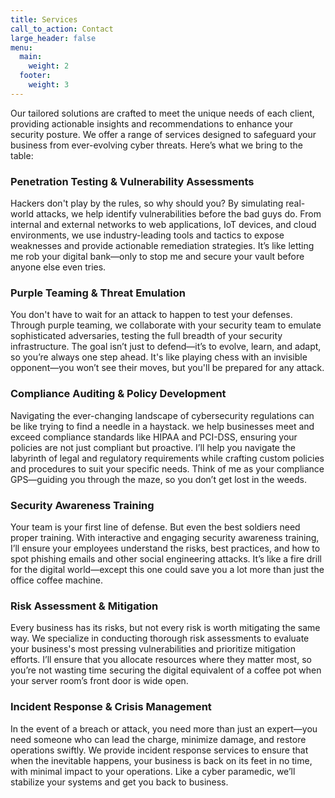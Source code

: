```yaml
---
title: Services
call_to_action: Contact
large_header: false
menu:
  main:
    weight: 2
  footer:
    weight: 3
---
```


Our tailored solutions are crafted to meet the unique needs of each client, providing actionable insights and recommendations to enhance your security posture. We offer a range of services designed to safeguard your business from ever-evolving cyber threats. Here’s what we bring to the table:

### Penetration Testing & Vulnerability Assessments
Hackers don't play by the rules, so why should you? By simulating real-world attacks, we help identify vulnerabilities before the bad guys do. From internal and external networks to web applications, IoT devices, and cloud environments, we use industry-leading tools and tactics to expose weaknesses and provide actionable remediation strategies. It’s like letting me rob your digital bank—only to stop me and secure your vault before anyone else even tries.

### Purple Teaming & Threat Emulation
You don't have to wait for an attack to happen to test your defenses. Through purple teaming, we collaborate with your security team to emulate sophisticated adversaries, testing the full breadth of your security infrastructure. The goal isn’t just to defend—it’s to evolve, learn, and adapt, so you’re always one step ahead. It's like playing chess with an invisible opponent—you won’t see their moves, but you'll be prepared for any attack.

### Compliance Auditing & Policy Development
Navigating the ever-changing landscape of cybersecurity regulations can be like trying to find a needle in a haystack. we help businesses meet and exceed compliance standards like HIPAA and PCI-DSS, ensuring your policies are not just compliant but proactive. I’ll help you navigate the labyrinth of legal and regulatory requirements while crafting custom policies and procedures to suit your specific needs. Think of me as your compliance GPS—guiding you through the maze, so you don’t get lost in the weeds.

### Security Awareness Training
Your team is your first line of defense. But even the best soldiers need proper training. With interactive and engaging security awareness training, I’ll ensure your employees understand the risks, best practices, and how to spot phishing emails and other social engineering attacks. It’s like a fire drill for the digital world—except this one could save you a lot more than just the office coffee machine.

### Risk Assessment & Mitigation
Every business has its risks, but not every risk is worth mitigating the same way. We specialize in conducting thorough risk assessments to evaluate your business's most pressing vulnerabilities and prioritize mitigation efforts. I’ll ensure that you allocate resources where they matter most, so you’re not wasting time securing the digital equivalent of a coffee pot when your server room’s front door is wide open.

### Incident Response & Crisis Management
In the event of a breach or attack, you need more than just an expert—you need someone who can lead the charge, minimize damage, and restore operations swiftly. We provide incident response services to ensure that when the inevitable happens, your business is back on its feet in no time, with minimal impact to your operations. Like a cyber paramedic, we’ll stabilize your systems and get you back to business.

